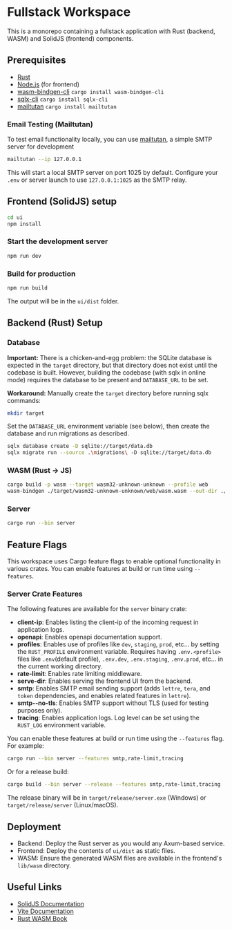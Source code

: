 # Fullstack Workspace

This is a monorepo containing a fullstack application with
Rust (backend, WASM) and SolidJS (frontend) components.

## Prerequisites

- [Rust](https://www.rust-lang.org/tools/install)
- [Node.js](https://nodejs.org/) (for frontend)
- [wasm-bindgen-cli](https://rustwasm.github.io/wasm-bindgen/reference/cli.html) `cargo install wasm-bindgen-cli`
- [sqlx-cli](https://crates.io/crates/sqlx-cli) `cargo install sqlx-cli`
- [mailtutan](https://github.com/mailtutan/mailtutan) `cargo install mailtutan`

### Email Testing (Mailtutan)

To test email functionality locally,
you can use [mailtutan](https://github.com/mailtutan/mailtutan),
a simple SMTP server for development

```sh
mailtutan --ip 127.0.0.1
```

This will start a local SMTP server on port 1025 by default.
Configure your `.env` or server launch to use `127.0.0.1:1025` as the SMTP relay.

## Frontend (SolidJS) setup

```sh
cd ui
npm install
```

### Start the development server

```sh
npm run dev
```

### Build for production

```sh
npm run build
```

The output will be in the `ui/dist` folder.

## Backend (Rust) Setup

### Database

**Important:**
There is a chicken-and-egg problem: the SQLite database is expected in the `target` directory, but that directory does not exist until the codebase is built. However, building the codebase (with sqlx in online mode) requires the database to be present and `DATABASE_URL` to be set.

**Workaround:**
Manually create the `target` directory before running sqlx commands:

```sh
mkdir target
```

Set the `DATABASE_URL` environment variable (see below), then create the database and run migrations as described.

```sh
sqlx database create -D sqlite://target/data.db
sqlx migrate run --source .\migrations\ -D sqlite://target/data.db
```

### WASM (Rust → JS)

```sh
cargo build -p wasm --target wasm32-unknown-unknown --profile web
wasm-bindgen ./target/wasm32-unknown-unknown/web/wasm.wasm --out-dir ./ui/lib/wasm --target web
```

### Server

```sh
cargo run --bin server
```

## Feature Flags

This workspace uses Cargo feature flags to enable optional functionality in various crates. You can enable features at build or run time using `--features`.

### Server Crate Features

The following features are available for the `server` binary crate:

- **client-ip**: Enables listing the client-ip of the incoming request in application logs.
- **openapi**: Enables openapi documentation support.
- **profiles**: Enables use of profiles like `dev`, `staging`, `prod`, etc... by setting the `RUST_PROFILE` environment variable. Requires having `.env.<profile>` files like `.env`(default profile), `.env.dev`, `.env.staging`, `.env.prod`, etc... in the current working directory.
- **rate-limit**: Enables rate limiting middleware.
- **serve-dir**: Enables serving the frontend UI from the backend.
- **smtp**: Enables SMTP email sending support (adds `lettre`, `tera`, and `token` dependencies, and enables related features in `lettre`).
- **smtp--no-tls**: Enables SMTP support without TLS (used for testing purposes only).
- **tracing**: Enables application logs. Log level can be set using the `RUST_LOG` environment variable.

You can enable these features at build or run time using the `--features` flag. For example:

```sh
cargo run --bin server --features smtp,rate-limit,tracing
```

Or for a release build:

```sh
cargo build --bin server --release --features smtp,rate-limit,tracing
```

The release binary will be in `target/release/server.exe` (Windows) or `target/release/server` (Linux/macOS).

## Deployment

- Backend: Deploy the Rust server as you would any Axum-based service.
- Frontend: Deploy the contents of `ui/dist` as static files.
- WASM: Ensure the generated WASM files are available in the frontend's `lib/wasm` directory.

## Useful Links

- [SolidJS Documentation](https://solidjs.com)
- [Vite Documentation](https://vite.dev/guide/static-deploy.html)
- [Rust WASM Book](https://rustwasm.github.io/book/)

